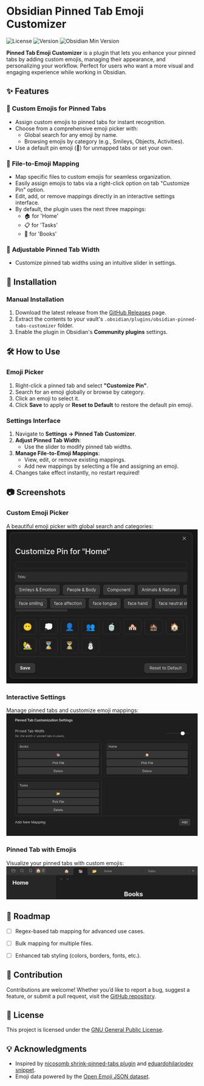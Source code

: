 # Obsidian Pinned Tab Emoji Customizer

![License](https://img.shields.io/github/license/diegomarzaa/obsidian-pinned-tabs-customizer)
![Version](https://img.shields.io/github/v/release/diegomarzaa/obsidian-pinned-tabs-customizer)
![Obsidian Min Version](https://img.shields.io/badge/Obsidian-0.15.0%2B-brightgreen)

**Pinned Tab Emoji Customizer** is a plugin that lets you enhance your pinned tabs by adding custom emojis, managing their appearance, and personalizing your workflow. Perfect for users who want a more visual and engaging experience while working in Obsidian.


## ✨ Features

### 🎨 **Custom Emojis for Pinned Tabs**
- Assign custom emojis to pinned tabs for instant recognition.
- Choose from a comprehensive emoji picker with:
    - Global search for any emoji by name.
    - Browsing emojis by category (e.g., Smileys, Objects, Activities).
- Use a default pin emoji (📌) for unmapped tabs or set your own.

### 📂 **File-to-Emoji Mapping**
- Map specific files to custom emojis for seamless organization.
- Easily assign emojis to tabs via a right-click option on tab "Customize Pin" option.
- Edit, add, or remove mappings directly in an interactive settings interface.
- By default, the plugin uses the next three mappings:
  - 🏠 for 'Home'
  - 📋 for 'Tasks'
  - 📖 for 'Books'

### 📏 **Adjustable Pinned Tab Width**
- Customize pinned tab widths using an intuitive slider in settings.


## 🚀 Installation

### Manual Installation
1. Download the latest release from the [GitHub Releases](https://github.com/diegomarzaa/obsidian-pinned-tabs-customizer/releases) page.
2. Extract the contents to your vault's `.obsidian/plugins/obsidian-pinned-tabs-customizer` folder.
3. Enable the plugin in Obsidian's **Community plugins** settings.


## 🛠️ How to Use

### **Emoji Picker**
1. Right-click a pinned tab and select **"Customize Pin"**.
2. Search for an emoji globally or browse by category.
3. Click an emoji to select it.
4. Click **Save** to apply or **Reset to Default** to restore the default pin emoji.

### **Settings Interface**
1. Navigate to **Settings → Pinned Tab Customizer**.
2. **Adjust Pinned Tab Width**:
   - Use the slider to modify pinned tab widths.
3. **Manage File-to-Emoji Mappings**:
   - View, edit, or remove existing mappings.
   - Add new mappings by selecting a file and assigning an emoji.
4. Changes take effect instantly, no restart required!







## 📷 Screenshots

### **Custom Emoji Picker**
A beautiful emoji picker with global search and categories:
![Emoji Picker](./imgs/emoji_picker.png)

### **Interactive Settings**
Manage pinned tabs and customize emoji mappings:
![Settings Screenshot](./imgs/settings.png)

### **Pinned Tab with Emojis**
Visualize your pinned tabs with custom emojis:
![Pinned Tabs Example](./imgs/pinned_tabs.png)


## 🌟 Roadmap
- [ ] Regex-based tab mapping for advanced use cases.
- [ ] Bulk mapping for multiple files.
- [ ] Enhanced tab styling (colors, borders, fonts, etc.).


## 🤝 Contribution
Contributions are welcome! Whether you’d like to report a bug, suggest a feature, or submit a pull request, visit the [GitHub repository](https://github.com/diegomarzaa/obsidian-pinned-tabs-customizer).


## 📝 License
This project is licensed under the [GNU General Public License](LICENSE).


## 💡 Acknowledgments
- Inspired by [nicosomb shrink-pinned-tabs plugin](https://github.com/nicosomb/obsidian-shrink-pinned-tabs) and [eduardohilariodev snippet](https://forum.obsidian.md/t/shrink-the-size-of-pinned-tabs-just-like-on-the-browser/).
- Emoji data powered by the [Open Emoji JSON dataset](https://github.com/chalda-pnuzig/emojis.json).

